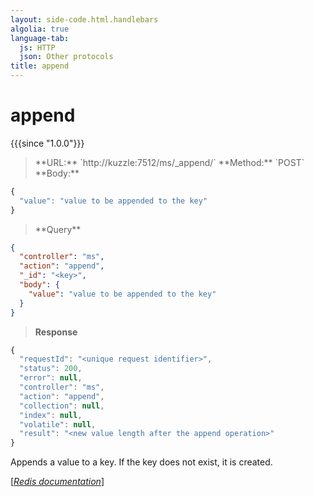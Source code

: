 ```yaml
---
layout: side-code.html.handlebars
algolia: true
language-tab:
  js: HTTP
  json: Other protocols
title: append
---
```


# append

{{{since "1.0.0"}}}

<blockquote class="js">
<p>
**URL:** `http://kuzzle:7512/ms/_append/<key>`  
**Method:** `POST`  
**Body:**
</p>
</blockquote>


```js
{
  "value": "value to be appended to the key"
}
```



<blockquote class="json">
<p>
**Query**
</p>
</blockquote>


```json
{
  "controller": "ms",
  "action": "append",
  "_id": "<key>",
  "body": {
    "value": "value to be appended to the key"
  }
}
```

>**Response**

```javascript
{
  "requestId": "<unique request identifier>",
  "status": 200,
  "error": null,
  "controller": "ms",
  "action": "append",
  "collection": null,
  "index": null,
  "volatile": null,
  "result": "<new value length after the append operation>"
}
```

Appends a value to a key. If the key does not exist, it is created.

[[_Redis documentation_]](https://redis.io/commands/append)
